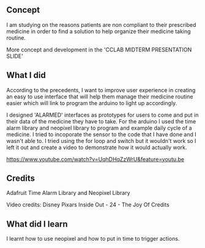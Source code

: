 ## Concept

I am studying on the reasons patients are non compliant to their prescribed medicine in order to find a solution to help organize their medicine taking routine. 

More concept and development in the 'CCLAB MIDTERM PRESENTATION SLIDE'

## What I did 

According to the precedents, I want to improve user experience in creating an easy to use interface that will help them manage their medicine routine easier which will link to program the arduino to light up accordingly. 

I designed 'ALARMED' interfaces as prototypes for users to come and put in their data of the medicine they have to take. For the arduino I used the time alarm library and neopixel library to program and example daily cycle of a medicine. I tried to incoporate the sensor to the code that I have done and I wasn't able to. I tried using the for loop and switch but it wouldn't work so I left it out and create a video to demonstrate how it would actually work. 

https://www.youtube.com/watch?v=UqhDHqZzWrU&feature=youtu.be

## Credits 

Adafruit Time Alarm Library and Neopixel Library 

Video credits: Disney Pixars Inside Out - 24 - The Joy Of Credits

## What did I learn

I learnt how to use neopixel and how to put in time to trigger actions. 